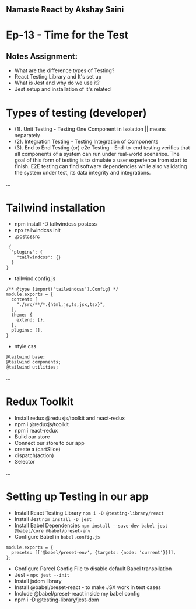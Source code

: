 ## Namaste React by Akshay Saini

# Ep-13 - Time for the Test

## Notes Assignment:

- What are the difference types of Testing?
- React Testing Library and It's set up
- What is Jest and why do we use it?
- Jest setup and installation of it's related

# Types of testing (developer)

- (1). Unit Testing - Testing One Component in Isolation || means separately
- (2). Integration Testing - Testing Integration of Components
- (3). End to End Testing (or) e2e Testing - End-to-end testing verifies that all components of a system can run under real-world scenarios. The goal of this form of testing is to simulate a user experience from start to finish. E2E testing can find software dependencies while also validating the system under test, its data integrity and integrations.

...

# Tailwind installation

- npm install -D tailwindcss postcss
- npx tailwindcss init
- .postcssrc

```
 {
  "plugins": {
    "tailwindcss": {}
  }
}
```

- tailwind.config.js

```
/** @type {import('tailwindcss').Config} */
module.exports = {
  content: [
    "./src/**/*.{html,js,ts,jsx,tsx}",
  ],
  theme: {
    extend: {},
  },
  plugins: [],
}
```

- style.css

```
@tailwind base;
@tailwind components;
@tailwind utilities;
```

...

# Redux Toolkit

- Install redux @reduxjs/toolkit and react-redux
- npm i @reduxjs/toolkit
- npm i react-redux
- Build our store
- Connect our store to our app
- create a (cartSlice)
- dispatch(action)
- Selector

...

# Setting up Testing in our app

- Install React Testing Library `npm i -D @testing-library/react`
- Install Jest `npm install -D jest`
- Install Babel Dependencies `npm install --save-dev babel-jest @babel/core @babel/preset-env`
- Configure Babel in `babel.config.js`

```
module.exports = {
  presets: [['@babel/preset-env', {targets: {node: 'current'}}]],
};
```

- Configure Parcel Config File to disable default Babel transpilation
- Jest - `npx jest --init`
- Install jsdom library
- Install @babel/preset-react - to make JSX work in test cases
- Include @babel/preset-react inside my babel config
- npm i -D @testing-library/jest-dom
